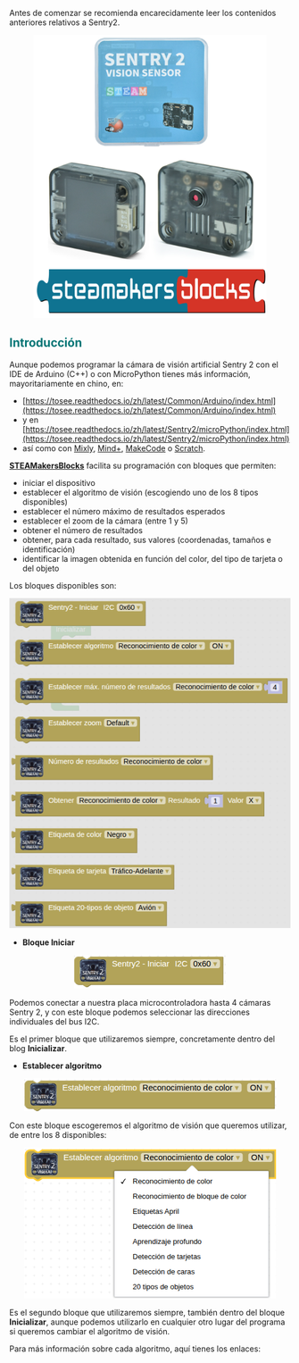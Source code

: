 Antes de comenzar se recomienda encarecidamente leer los contenidos anteriores relativos a Sentry2.

<center>

![Sentry 2 + STEAMakersBlocks](../img/sentry2/sentry_mas_SMB.png)  

</center>

## <FONT COLOR=#007575>**Introducción**</font>
Aunque podemos programar la cámara de visión artificial Sentry 2 con el IDE de Arduino (C++) o con MicroPython tienes más información, mayoritariamente en chino, en:

* [https://tosee.readthedocs.io/zh/latest/Common/Arduino/index.html](https://tosee.readthedocs.io/zh/latest/Common/Arduino/index.html)
* y en [https://tosee.readthedocs.io/zh/latest/Sentry2/microPython/index.html](https://tosee.readthedocs.io/zh/latest/Sentry2/microPython/index.html)
* así como con [Mixly](https://tosee.readthedocs.io/zh/latest/Sentry2/Mixly/index.html), [Mind+](https://tosee.readthedocs.io/zh/latest/Sentry2/MindPlus/index.html), [MakeCode](https://tosee.readthedocs.io/zh/latest/Sentry2/MakeCode/index.html) o [Scratch](https://www.bilibili.com/video/BV19h4y1g72X/).

**[STEAMakersBlocks](https://www.steamakersblocks.com/)** facilita su programación con bloques que permiten:

* iniciar el dispositivo
* establecer el algoritmo de visión (escogiendo uno de los 8 tipos disponibles)
* establecer el número máximo de resultados esperados
* establecer el zoom de la cámara (entre 1 y 5)
* obtener el número de resultados
* obtener, para cada resultado, sus valores (coordenadas, tamaños e identificación)
* identificar la imagen obtenida en función del color, del tipo de tarjeta o del objeto

Los bloques disponibles son:

<center>

![Bloques Sentry 2 en STEAMakersBlocks](../img/sentry2/bloquesS2_SMB.png)  

</center>

* **Bloque Iniciar**

<center>

![Bloque Iniciar](../img/sentry2/B_inic.png)  

</center>

Podemos conectar a nuestra placa microcontroladora hasta 4 cámaras Sentry 2, y con este bloque podemos seleccionar las direcciones individuales del bus I2C.

Es el primer bloque que utilizaremos siempre, concretamente dentro del blog **Inicializar**.

* **Establecer algoritmo**

<center>

![Establecer algoritmo](../img/sentry2/B_est_algorit.png)  

</center>

Con este bloque escogeremos el algoritmo de visión que queremos utilizar, de entre los 8 disponibles:

<center>

![Algoritmos disponibles](../img/sentry2/B_algorit_disp.png)  

</center>

Es el segundo bloque que utilizaremos siempre, también dentro del bloque **Inicializar**, aunque podemos utilizarlo en cualquier otro lugar del programa si queremos cambiar el algoritmo de visión.

Para más información sobre cada algoritmo, aquí tienes los enlaces:

